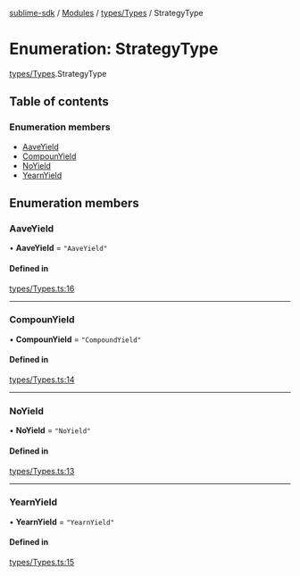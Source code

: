 [sublime-sdk](../README.md) / [Modules](../modules.md) / [types/Types](../modules/types_Types.md) / StrategyType

# Enumeration: StrategyType

[types/Types](../modules/types_Types.md).StrategyType

## Table of contents

### Enumeration members

- [AaveYield](types_Types.StrategyType.md#aaveyield)
- [CompounYield](types_Types.StrategyType.md#compounyield)
- [NoYield](types_Types.StrategyType.md#noyield)
- [YearnYield](types_Types.StrategyType.md#yearnyield)

## Enumeration members

### AaveYield

• **AaveYield** = `"AaveYield"`

#### Defined in

[types/Types.ts:16](https://github.com/sublime-finance/sublime-sdk/blob/7040d02/src/types/Types.ts#L16)

___

### CompounYield

• **CompounYield** = `"CompoundYield"`

#### Defined in

[types/Types.ts:14](https://github.com/sublime-finance/sublime-sdk/blob/7040d02/src/types/Types.ts#L14)

___

### NoYield

• **NoYield** = `"NoYield"`

#### Defined in

[types/Types.ts:13](https://github.com/sublime-finance/sublime-sdk/blob/7040d02/src/types/Types.ts#L13)

___

### YearnYield

• **YearnYield** = `"YearnYield"`

#### Defined in

[types/Types.ts:15](https://github.com/sublime-finance/sublime-sdk/blob/7040d02/src/types/Types.ts#L15)

